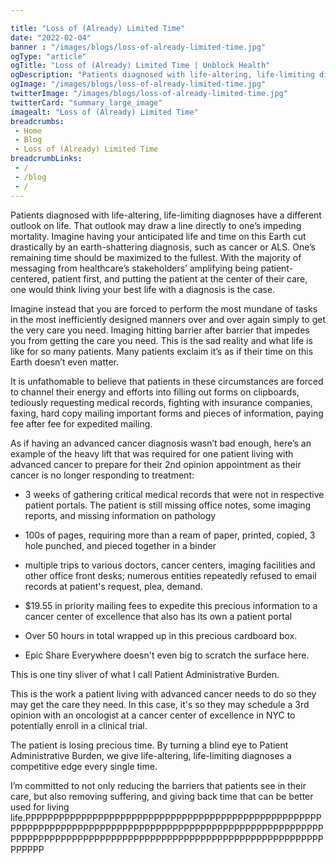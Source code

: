 ```yaml
---

title: "Loss of (Already) Limited Time"
date: "2022-02-04"
banner : "/images/blogs/loss-of-already-limited-time.jpg"
ogType: "article"
ogTitle: "Loss of (Already) Limited Time | Unblock Health"
ogDescription: "Patients diagnosed with life-altering, life-limiting diagnoses have a different outlook on life. That outlook may draw a line directly to one’s impeding mortality. Imagine having your anticipated life and time on this Earth cut drastically by an earth-shattering diagnosis, such as cancer or ALS. One’s remaining time should be maximized to the fullest."
ogImage: "/images/blogs/loss-of-already-limited-time.jpg"
twitterImage: "/images/blogs/loss-of-already-limited-time.jpg"
twitterCard: "summary_large_image"
imagealt: "Loss of (Already) Limited Time"
breadcrumbs:
 - Home
 - Blog
 - Loss of (Already) Limited Time
breadcrumbLinks:
 - / 
 - /blog
 - / 
---
```


Patients diagnosed with life-altering, life-limiting diagnoses have a different outlook on life. That outlook may draw a line directly to one’s impeding mortality. Imagine having your anticipated life and time on this Earth cut drastically by an earth-shattering diagnosis, such as cancer or ALS. One’s remaining time should be maximized to the fullest. With the majority of messaging from healthcare’s stakeholders’ amplifying being patient-centered, patient first, and putting the patient at the center of their care, one would think living your best life with a diagnosis is the case.

Imagine instead that you are forced to perform the most mundane of tasks in the most inefficiently designed manners over and over again simply to get the very care you need. Imaging hitting barrier after barrier that impedes you from getting the care you need. This is the sad reality and what life is like for so many patients. Many patients exclaim it’s as if their time on this Earth doesn’t even matter.

It is unfathomable to believe that patients in these circumstances are forced to channel their energy and efforts into filling out forms on clipboards, tediously requesting medical records, fighting with insurance companies, faxing, hard copy mailing important forms and pieces of information, paying fee after fee for expedited mailing.

As if having an advanced cancer diagnosis wasn’t bad enough, here’s an example of the heavy lift that was required for one patient living with advanced cancer to prepare for their 2nd opinion appointment as their cancer is no longer responding to treatment:

* 3 weeks of gathering critical medical records that were not in respective patient portals. The patient is still missing office notes, some imaging reports, and missing information on pathology

* 100s of pages, requiring more than a ream of paper, printed, copied, 3 hole punched, and pieced together in a binder

* multiple trips to various doctors, cancer centers, imaging facilities and other office front desks; numerous entities repeatedly refused to email records at patient's request, plea, demand.

* $19.55 in priority mailing fees to expedite this precious information to a cancer center of excellence that also has its own a patient portal

* Over 50 hours in total wrapped up in this precious cardboard box.

* Epic Share Everywhere doesn't even big to scratch the surface here.

This is one tiny sliver of what I call Patient Administrative Burden.

This is the work a patient living with advanced cancer needs to do so they may get the care they need. In this case, it's so they may schedule a 3rd opinion with an oncologist at a cancer center of excellence in NYC to potentially enroll in a clinical trial.

The patient is losing precious time. By turning a blind eye to Patient Administrative Burden, we give life-altering, life-limiting diagnoses a competitive edge every single time.

I’m committed to not only reducing the barriers that patients see in their care, but also removing suffering, and giving back time that can be better used for living life.PPPPPPPPPPPPPPPPPPPPPPPPPPPPPPPPPPPPPPPPPPPPPPPPPPPPPPPPPPPPPPPPPPPPPPPPPPPPPPPPPPPPPPPPPPPPPPPPPPPPPPPPPPPPPPPPPPPPPPPPPPPPPPPPPPPPPPPPPPPPPPPPPPPPPPPPPPPPPPPPPPPPPPPPPPP